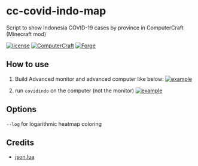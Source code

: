 # cc-covid-indo-map
Script to show Indonesia COVID-19 cases by province in ComputerCraft (Minecraft mod)

[![license](https://img.shields.io/static/v1?label=license&message=MIT&color=critical&style=flat-square)](https://opensource.org/licenses/MIT) [![ComputerCraft](https://img.shields.io/static/v1?label=ComputerCraft&message=1.86.2&color=green&style=flat-square)](https://github.com/SquidDev-CC/CC-Tweaked/releases/tag/v1.15.2-1.86.2) [![Forge](https://img.shields.io/static/v1?label=MCForge&message=31.1.0&color=DFA86A&style=flat-square&logo=Conda-Forge&labelColor=26303D)](http://files.minecraftforge.net/maven/net/minecraftforge/forge/index_1.15.2.html)

## How to use
1. Build Advanced monitor and advanced computer like below:
[![example](https://i.ibb.co/3BByxBs/2020-03-28-17-34-13.png)]()

2. run `covidindo` on the computer (not the monitor)
[![example](https://i.ibb.co/bWj3x24/2020-03-28-15-36-14.png)]()

## Options
`--log` for logarithmic heatmap coloring

## Credits
* [json.lua](https://github.com/rxi/json.lua)
